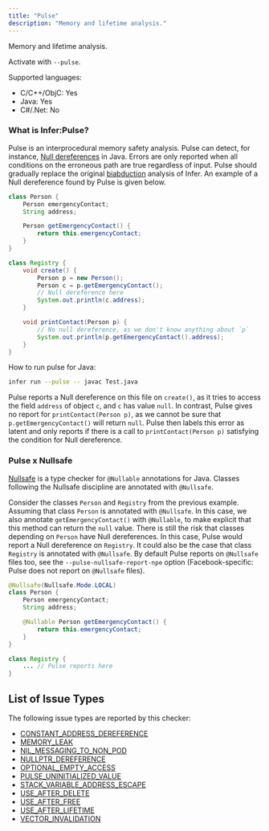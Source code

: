 ```yaml
---
title: "Pulse"
description: "Memory and lifetime analysis."
---
```


Memory and lifetime analysis.

Activate with `--pulse`.

Supported languages:
- C/C++/ObjC: Yes
- Java: Yes
- C#/.Net: No

### What is Infer:Pulse?
Pulse is an interprocedural memory safety analysis. Pulse can detect, for instance, [Null dereferences](/docs/1.1.0/all-issue-types#nullptr_dereference) in Java. Errors are only reported when all conditions on the erroneous path are true regardless of input. Pulse should gradually replace the original [biabduction](/docs/1.1.0/checker-biabduction) analysis of Infer. An example of a Null dereference found by Pulse is given below.

```java
class Person {
    Person emergencyContact;
    String address;

    Person getEmergencyContact() {
        return this.emergencyContact;
    }
}

class Registry {
    void create() {
        Person p = new Person();
        Person c = p.getEmergencyContact();
        // Null dereference here
        System.out.println(c.address);
    }

    void printContact(Person p) {
        // No null dereference, as we don't know anything about `p`
        System.out.println(p.getEmergencyContact().address);
    }
}
```

How to run pulse for Java:
```bash
infer run --pulse -- javac Test.java
```

Pulse reports a Null dereference on this file on `create()`, as it tries to access the field `address` of object `c`, and `c` has value `null`. In contrast, Pulse gives no report for `printContact(Person p)`, as we cannot be sure that `p.getEmergencyContact()` will return `null`. Pulse then labels this error as latent and only reports if there is a call to `printContact(Person p)` satisfying the condition for Null dereference.

### Pulse x Nullsafe

[Nullsafe](/docs/1.1.0/checker-eradicate) is a type checker for `@Nullable` annotations for Java. Classes following the Nullsafe discipline are annotated with `@Nullsafe`.

Consider the classes `Person` and `Registry` from the previous example. Assuming that class `Person` is annotated with `@Nullsafe`. In this case, we also annotate `getEmergencyContact()` with `@Nullable`, to make explicit that this method can return the `null` value. There is still the risk that classes depending on `Person` have Null dereferences. In this case, Pulse would report a Null dereference on `Registry`. It could also be the case that class `Registry` is annotated with `@Nullsafe`. By default Pulse reports on `@Nullsafe` files too, see the `--pulse-nullsafe-report-npe` option (Facebook-specific: Pulse does not report on `@Nullsafe` files).

```java
@Nullsafe(Nullsafe.Mode.LOCAL)
class Person {
    Person emergencyContact;
    String address;

    @Nullable Person getEmergencyContact() {
        return this.emergencyContact;
    }
}

class Registry {
    ... // Pulse reports here
}
```


## List of Issue Types

The following issue types are reported by this checker:
- [CONSTANT_ADDRESS_DEREFERENCE](/docs/1.1.0/all-issue-types#constant_address_dereference)
- [MEMORY_LEAK](/docs/1.1.0/all-issue-types#memory_leak)
- [NIL_MESSAGING_TO_NON_POD](/docs/1.1.0/all-issue-types#nil_messaging_to_non_pod)
- [NULLPTR_DEREFERENCE](/docs/1.1.0/all-issue-types#nullptr_dereference)
- [OPTIONAL_EMPTY_ACCESS](/docs/1.1.0/all-issue-types#optional_empty_access)
- [PULSE_UNINITIALIZED_VALUE](/docs/1.1.0/all-issue-types#pulse_uninitialized_value)
- [STACK_VARIABLE_ADDRESS_ESCAPE](/docs/1.1.0/all-issue-types#stack_variable_address_escape)
- [USE_AFTER_DELETE](/docs/1.1.0/all-issue-types#use_after_delete)
- [USE_AFTER_FREE](/docs/1.1.0/all-issue-types#use_after_free)
- [USE_AFTER_LIFETIME](/docs/1.1.0/all-issue-types#use_after_lifetime)
- [VECTOR_INVALIDATION](/docs/1.1.0/all-issue-types#vector_invalidation)
